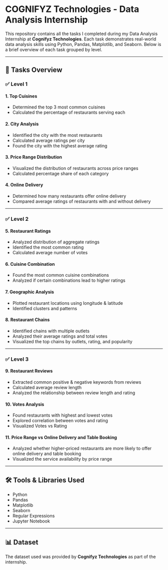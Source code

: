 # COGNIFYZ Technologies -  Data Analysis Internship

This repository contains all the tasks I completed during my Data Analysis Internship at **Cognifyz Technologies**. Each task demonstrates real-world data analysis skills using Python, Pandas, Matplotlib, and Seaborn. Below is a brief overview of each task grouped by level.

---

## 📁 Tasks Overview

### ✅ Level 1

#### 1. Top Cuisines
- Determined the top 3 most common cuisines
- Calculated the percentage of restaurants serving each

#### 2. City Analysis
- Identified the city with the most restaurants
- Calculated average ratings per city
- Found the city with the highest average rating

#### 3. Price Range Distribution
- Visualized the distribution of restaurants across price ranges
- Calculated percentage share of each category

#### 4. Online Delivery
- Determined how many restaurants offer online delivery
- Compared average ratings of restaurants with and without delivery

---

### ✅ Level 2

#### 5. Restaurant Ratings
- Analyzed distribution of aggregate ratings
- Identified the most common rating
- Calculated average number of votes

#### 6. Cuisine Combination
- Found the most common cuisine combinations
- Analyzed if certain combinations lead to higher ratings

#### 7. Geographic Analysis
- Plotted restaurant locations using longitude & latitude
- Identified clusters and patterns

#### 8. Restaurant Chains
- Identified chains with multiple outlets
- Analyzed their average ratings and total votes
- Visualized the top chains by outlets, rating, and popularity

---

### ✅ Level 3

#### 9. Restaurant Reviews
- Extracted common positive & negative keywords from reviews
- Calculated average review length
- Analyzed the relationship between review length and rating

#### 10. Votes Analysis
- Found restaurants with highest and lowest votes
- Explored correlation between votes and rating
- Visualized Votes vs Rating

#### 11. Price Range vs Online Delivery and Table Booking
- Analyzed whether higher-priced restaurants are more likely to offer online delivery and table booking
- Visualized the service availability by price range

---

## 🛠 Tools & Libraries Used
- Python
- Pandas
- Matplotlib
- Seaborn
- Regular Expressions
- Jupyter Notebook

---

## 📊 Dataset
The dataset used was provided by **Cognifyz Technologies** as part of the internship.
